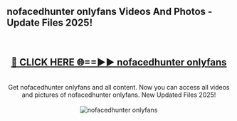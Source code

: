 <h2>nofacedhunter onlyfans Videos And Photos - Update Files 2025!</h2>
<br>
<div align="center">
<h2><a href="https://linkcuts.com/hfmhzwbr" rel="nofollow">🔴 CLICK HERE 🌐==►► nofacedhunter onlyfans</a></h2>
<br>
Get nofacedhunter onlyfans and all content. Now you can access all videos and pictures of nofacedhunter onlyfans. New Updated Files 2025!
<br>
<br>
<a href="https://linkcuts.com/hfmhzwbr" rel="nofollow" data-target="animated-image.originalLink"><img src="https://i.ibb.co.com/WyWwxjT/player-gif2.gif" alt="nofacedhunter onlyfans" style="max-width: 100%; display: inline-block;" data-target="animated-image.originalImage"></a>
</div>
<br>